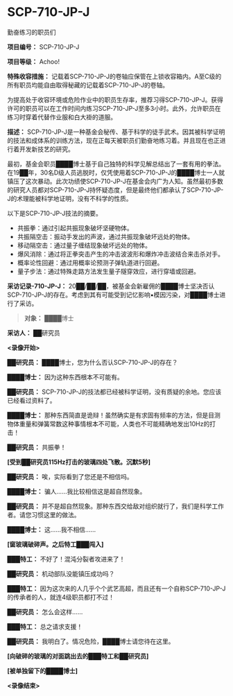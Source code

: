 # SCP-710-JP-J
                        




勤奋练习的职员们



**项目编号：** SCP-710-JP-J

**项目等级：** Achoo!

**特殊收容措施：** 记载着SCP-710-JP-J的卷轴应保管在上锁收容箱内。A至C级的所有职员均能自由取得秘藏的记载着SCP-710-JP-J的卷轴。

为提高处于收容环境或危险作业中的职员生存率，推荐习得SCP-710-JP-J。获得许可的职员可以在工作时间内练习SCP-710-JP-J至多3小时。此外，允许职员在练习时穿着代替作业服和白大褂的道服。

**描述：** SCP-710-JP-J是一种基金会秘传、基于科学的徒手武术。因其被科学证明的技法和成体系的训练方法，现在正每天被职员们勤奋地练习着。并且现在也正进行着开发新技艺的研究。

最初，基金会职员████博士基于自己独特的科学见解总结出了一套有用的拳法。在19██年，30名D级人员逃脱时，仅凭使用着SCP-710-JP-J的████博士一人就镇压了这次暴动。此次功绩使SCP-710-JP-J在基金会内广为人知。虽然最初多数的研究人员都对SCP-710-JP-J持怀疑态度，但是最终他们都承认了SCP-710-JP-J的术理能被科学地证明，没有不科学的性质。

以下是SCP-710-JP-J技法的摘要。

- 共振拳：通过引起共振现象破坏坚硬物体。
- 共振隔空击：振动手发出的声波，通过共振现象破坏远处的物体。
- 移动隔空击：通过量子缠结现象破坏远处的物体。
- 爆风消除：通过将正拳突击产生的冲击波波形和爆炸冲击波结合来击杀对手。
- 概率论性回避：通过用概率论预测子弹轨道进行回避。
- 量子步法：通过特殊走路方法发生量子隧穿效应，进行穿墙或回避。

**采访记录-710-JP-J：** 20██/██/██，被基金会新雇佣的████博士坚决否认SCP-710-JP-J的存在。考虑到其有可能受到记忆影响▪模因污染，对████博士进行了采访。


> **对象：** ████博士

**采访人：** ██研究员

**<录像开始>** 

**██研究员：** ████博士，您为什么否认SCP-710-JP-J的存在？

**████博士：** 因为这种东西根本不可能有。

**██研究员：** SCP-710-JP-J的技法都已经被科学证明，没有质疑的余地。您应该已经看过资料了。

**████博士：** 那种东西简直是诡辩！虽然确实是有求固有频率的方法，但是目测物体重量和弹簧常数这种事情根本不可能，人类也不可能精确地发出10Hz的打击！

**██研究员：** 共振拳！

**[受到██研究员115Hz打击的玻璃四处飞散。沉默5秒]** 

**██研究员：** 唉，实际看到了您还是不相信吗。

**████博士：** 骗人……我比较相信这是超自然现象。

**██研究员：** 并不是超自然现象。那种东西交给敌对组织就行了，我们是科学工作者。请您习惯这里的做法。

**████博士：** 这……我不相信……

**[窗玻璃破碎声。之后特工███闯入]** 

**███特工：** 不好了！混沌分裂者攻进来了！

**██研究员：** 机动部队没能镇压成功吗？

**███特工：** 因为这次来的人几乎个个武艺高超，而且还有一个自称SCP-710-JP-J的传承者的人，就连4级职员都打不过！

**██研究员：** 怎么会这样……

**███特工：** 总之请求支援！

**██研究员：** 我明白了。情况危险，████博士请您待在这里。

**[向破碎的玻璃的对面跳出去的███特工和██研究员]** 

**[被单独留下的████博士]** 

**<录像结束>** 
> 



                    